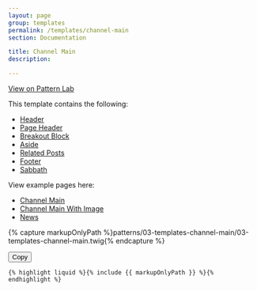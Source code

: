 ```yaml
---
layout: page
group: templates
permalink: /templates/channel-main
section: Documentation

title: Channel Main
description:

---
```


[View on Pattern Lab](https://alps.adventist.io/v3/?p=templates-channel-main)

This template contains the following:

* [Header](/organisms/global/header)
* [Page Header](/organisms/sections/page-header)
* [Breakout Block](/components/blocks/block-breakout)
* [Aside](/organisms/asides/aside)
* [Related Posts](/organisms/asides/related-posts)
* [Footer](/organisms/global/footer)
* [Sabbath](/organisms/asides/sabbath)

View example pages here:

* [Channel Main](https://alps.adventist.io/v3/patterns/04-pages-channel-channel-main@complete/04-pages-channel-channel-main@complete.html)
* [Channel Main With Image](https://alps.adventist.io/v3/patterns/04-pages-channel-channel-main-with-image@complete/04-pages-channel-channel-main-with-image@complete.html)
* [News](https://alps.adventist.io/v3/patterns/04-pages-channel-news@complete/04-pages-channel-news@complete.html)

{% capture markupOnlyPath %}patterns/03-templates-channel-main/03-templates-channel-main.twig{% endcapture %}

<div class="pattern-code">
  <button class="c-btn pattern-code-copy-btn" data-clipboard-target="#pattern-code-0">Copy</button>

  <pre class="highlight pattern-code-block line-numbers"><code class="language-twig" id="pattern-code-0">{% highlight liquid %}{% include {{ markupOnlyPath }} %}{% endhighlight %}</code></pre>
</div>
